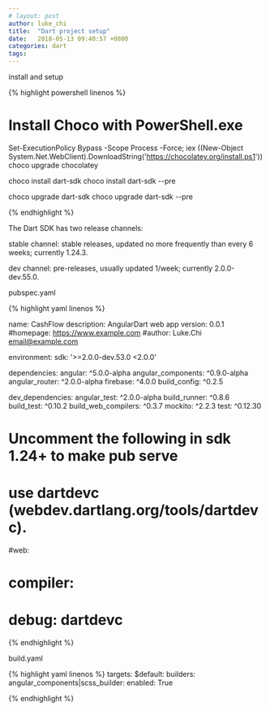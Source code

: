 ```yaml
---
# layout: post
author: luke_chi
title:  "Dart project setup"
date:   2018-05-13 09:40:57 +0800
categories: dart
tags: 
---
```


install and setup

{% highlight powershell linenos %}

# Install Choco with PowerShell.exe
Set-ExecutionPolicy Bypass -Scope Process -Force; iex ((New-Object System.Net.WebClient).DownloadString('https://chocolatey.org/install.ps1'))
choco upgrade chocolatey

choco install dart-sdk
choco install dart-sdk --pre

choco upgrade dart-sdk
choco upgrade dart-sdk --pre

{% endhighlight %}


The Dart SDK has two release channels:

stable channel: stable releases, updated no more frequently than every 6 weeks; currently 1.24.3.

dev channel: pre-releases, usually updated 1/week; currently 2.0.0-dev.55.0.


pubspec.yaml

{% highlight yaml linenos %}

name: CashFlow
description: AngularDart web app
version: 0.0.1
#homepage: https://www.example.com
#author: Luke.Chi <email@example.com>

environment:
  sdk: '>=2.0.0-dev.53.0 <2.0.0'

dependencies:
  angular: ^5.0.0-alpha
  angular_components: ^0.9.0-alpha
  angular_router: ^2.0.0-alpha
  firebase: ^4.0.0
  build_config: ^0.2.5

dev_dependencies:
  angular_test: ^2.0.0-alpha
  build_runner: ^0.8.6
  build_test: ^0.10.2
  build_web_compilers: ^0.3.7
  mockito: ^2.2.3
  test: ^0.12.30

# Uncomment the following in sdk 1.24+ to make pub serve
# use dartdevc (webdev.dartlang.org/tools/dartdevc).
#web:
#  compiler:
#    debug: dartdevc

{% endhighlight %}


build.yaml

{% highlight yaml linenos %}
targets:
  $default:
    builders:
      angular_components|scss_builder:
        enabled: True

{% endhighlight %}


